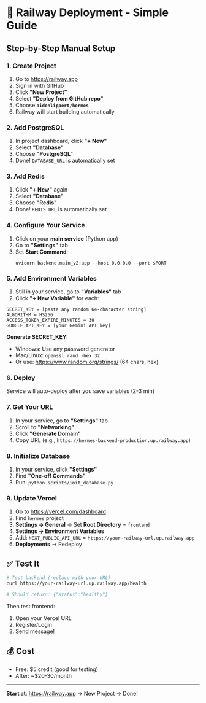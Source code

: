 # 🚂 Railway Deployment - Simple Guide

## Step-by-Step Manual Setup

### 1. Create Project
1. Go to https://railway.app
2. Sign in with GitHub
3. Click **"New Project"**
4. Select **"Deploy from GitHub repo"**
5. Choose **`aidenlippert/hermes`**
6. Railway will start building automatically

### 2. Add PostgreSQL
1. In project dashboard, click **"+ New"**
2. Select **"Database"**
3. Choose **"PostgreSQL"**
4. Done! `DATABASE_URL` is automatically set

### 3. Add Redis
1. Click **"+ New"** again
2. Select **"Database"**
3. Choose **"Redis"**
4. Done! `REDIS_URL` is automatically set

### 4. Configure Your Service
1. Click on your **main service** (Python app)
2. Go to **"Settings"** tab
3. Set **Start Command**:
   ```
   uvicorn backend.main_v2:app --host 0.0.0.0 --port $PORT
   ```

### 5. Add Environment Variables
1. Still in your service, go to **"Variables"** tab
2. Click **"+ New Variable"** for each:

```
SECRET_KEY = [paste any random 64-character string]
ALGORITHM = HS256
ACCESS_TOKEN_EXPIRE_MINUTES = 30
GOOGLE_API_KEY = [your Gemini API key]
```

**Generate SECRET_KEY:**
- Windows: Use any password generator
- Mac/Linux: `openssl rand -hex 32`
- Or use: https://www.random.org/strings/ (64 chars, hex)

### 6. Deploy
Service will auto-deploy after you save variables (2-3 min)

### 7. Get Your URL
1. In your service, go to **"Settings"** tab
2. Scroll to **"Networking"**
3. Click **"Generate Domain"**
4. Copy URL (e.g., `https://hermes-backend-production.up.railway.app`)

### 8. Initialize Database
1. In your service, click **"Settings"**
2. Find **"One-off Commands"**
3. Run: `python scripts/init_database.py`

### 9. Update Vercel
1. Go to https://vercel.com/dashboard
2. Find `hermes` project
3. **Settings → General** → Set **Root Directory** = `frontend`
4. **Settings → Environment Variables**
5. Add: `NEXT_PUBLIC_API_URL` = `https://your-railway-url.up.railway.app`
6. **Deployments** → Redeploy

## ✅ Test It

```bash
# Test backend (replace with your URL)
curl https://your-railway-url.up.railway.app/health

# Should return: {"status":"healthy"}
```

Then test frontend:
1. Open your Vercel URL
2. Register/Login
3. Send message!

## 💰 Cost
- Free: $5 credit (good for testing)
- After: ~$20-30/month

---

**Start at**: https://railway.app → New Project → Done!
